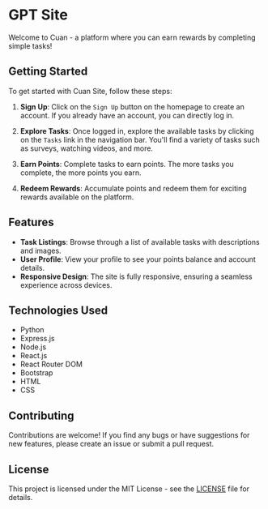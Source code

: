 # GPT Site

Welcome to Cuan - a platform where you can earn rewards by completing simple tasks!

## Getting Started

To get started with Cuan Site, follow these steps:

1. **Sign Up**: Click on the `Sign Up` button on the homepage to create an account. If you already have an account, you can directly log in.

2. **Explore Tasks**: Once logged in, explore the available tasks by clicking on the `Tasks` link in the navigation bar. You'll find a variety of tasks such as surveys, watching videos, and more.

3. **Earn Points**: Complete tasks to earn points. The more tasks you complete, the more points you earn.

4. **Redeem Rewards**: Accumulate points and redeem them for exciting rewards available on the platform.

## Features

- **Task Listings**: Browse through a list of available tasks with descriptions and images.
- **User Profile**: View your profile to see your points balance and account details.
- **Responsive Design**: The site is fully responsive, ensuring a seamless experience across devices.

## Technologies Used
- Python
- Express.js
- Node.js
- React.js
- React Router DOM
- Bootstrap
- HTML
- CSS

## Contributing

Contributions are welcome! If you find any bugs or have suggestions for new features, please create an issue or submit a pull request.

## License

This project is licensed under the MIT License - see the [LICENSE](LICENSE) file for details.